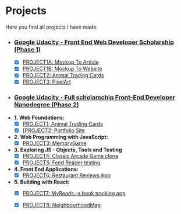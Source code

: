# Projects
Here you find all projects I have made.

- ### [Google Udacity - Front End Web Developer Scholarship (Phase 1)](https://www.udacity.com/google-scholarships)
   - [x] [PROJECT1A: Mockup To Article](https://codepen.io/dianavile/pen/XzNNgX) 
   - [x] [PROJECT1B: Mockup To Website](https://codepen.io/dianavile/pen/wPozmP) 
   - [x] [PROJECT2: Animal Trading Cards](https://codepen.io/dianavile/pen/pdrXva) 
   - [x] [PROJECT3: PixelArt](https://codepen.io/dianavile/pen/MrEPOq) 

- ### [Google Udacity - Full scholarschip Front-End Developer Nanodegree (Phase 2)](https://eu.udacity.com/course/front-end-web-developer-nanodegree--nd001)
 - **1.&nbsp;Web Foundations:**  
     - [x] [PROJECT1: Animal Trading Cards](https://codepen.io/dianavile/pen/VQMOYp)  
     - [x] [[PROJECT2: Portfolio Site](https://dianavile.github.io/Udacity-Portfolio/)   
 
 - **2.&nbsp;Web Programming with JavaScript:**  
     - [x] [PROJECT3: MemoryGame](https://dianavile.github.io/Memory/)  
 
 - **3.&nbsp;Exploring JS - Objects, Tools and Testing**  
     - [x] [PROJECT4: Classic Arcade Game clone](https://dianavile.github.io/ArcadeGame/) 
     - [x] [PROJECT5: Feed Reader testing](https://dianavile.github.io/Jasmine-Test-FeedReader/)
  
  - **4.&nbsp;Front End Applications:**  
     - [x] [PROJECT6: Restaurant Reviews App](https://dianavile.github.io/mws-restaurant-stage-1/)    
 
 - **5.&nbsp;Building with React:**  
     - [x] [PROJECT7: MyReads -a book tracking app](https://github.com/dianavile/React-MyBooks) 
     - [x] [PROJECT8: NeighbourhoodMap](https://github.com/dianavile/NeighbourhoodMap) 




 
